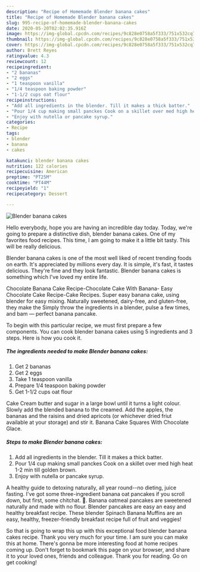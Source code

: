 ```yaml
---
description: "Recipe of Homemade Blender banana cakes"
title: "Recipe of Homemade Blender banana cakes"
slug: 995-recipe-of-homemade-blender-banana-cakes
date: 2020-05-20T02:02:35.916Z
image: https://img-global.cpcdn.com/recipes/9c828e0758a5f333/751x532cq70/blender-banana-cakes-recipe-main-photo.jpg
thumbnail: https://img-global.cpcdn.com/recipes/9c828e0758a5f333/751x532cq70/blender-banana-cakes-recipe-main-photo.jpg
cover: https://img-global.cpcdn.com/recipes/9c828e0758a5f333/751x532cq70/blender-banana-cakes-recipe-main-photo.jpg
author: Brett Reyes
ratingvalue: 4.3
reviewcount: 12
recipeingredient:
- "2 bananas"
- "2 eggs"
- "1 teaspoon vanilla"
- "1/4 teaspoon baking powder"
- "1-1/2 cups oat flour"
recipeinstructions:
- "Add all ingredients in the blender. Till it makes a thick batter."
- "Pour 1/4 cup making small panckes Cook on a skillet over med high heat 1-2 min till golden brown."
- "Enjoy with nutella or pancake syrup."
categories:
- Recipe
tags:
- blender
- banana
- cakes

katakunci: blender banana cakes 
nutrition: 122 calories
recipecuisine: American
preptime: "PT25M"
cooktime: "PT44M"
recipeyield: "1"
recipecategory: Dessert

---
```



![Blender banana cakes](https://img-global.cpcdn.com/recipes/9c828e0758a5f333/751x532cq70/blender-banana-cakes-recipe-main-photo.jpg)

Hello everybody, hope you are having an incredible day today. Today, we're going to prepare a distinctive dish, blender banana cakes. One of my favorites food recipes. This time, I am going to make it a little bit tasty. This will be really delicious.

Blender banana cakes is one of the most well liked of recent trending foods on earth. It's appreciated by millions every day. It is simple, it's fast, it tastes delicious. They're fine and they look fantastic. Blender banana cakes is something which I've loved my entire life.

Chocolate Banana Cake Recipe-Chocolate Cake With Banana- Easy Chocolate Cake Recipe-Cake Recipes. Super easy banana cake, using blender for easy mixing. Naturally sweetened, dairy-free, and gluten-free, they make the Simply throw the ingredients in a blender, pulse a few times, and bam — perfect banana pancake.


To begin with this particular recipe, we must first prepare a few components. You can cook blender banana cakes using 5 ingredients and 3 steps. Here is how you cook it.

<!--inarticleads1-->

##### The ingredients needed to make Blender banana cakes:

1. Get 2 bananas
1. Get 2 eggs
1. Take 1 teaspoon vanilla
1. Prepare 1/4 teaspoon baking powder
1. Get 1-1/2 cups oat flour


Cake Cream butter and sugar in a large bowl until it turns a light colour. Slowly add the blended banana to the creamed. Add the apples, the bananas and the raisins and dried apricots (or whichever dried friut available at your storage) and stir it. Banana Cake Squares With Chocolate Glace. 

<!--inarticleads2-->

##### Steps to make Blender banana cakes:

1. Add all ingredients in the blender. Till it makes a thick batter.
1. Pour 1/4 cup making small panckes Cook on a skillet over med high heat 1-2 min till golden brown.
1. Enjoy with nutella or pancake syrup.


A healthy guide to detoxing naturally, all year round--no dieting, juice fasting. I&#39;ve got some three-ingredient banana oat pancakes if you scroll down, but first, some chitchat. 🙂. Banana oatmeal pancakes are sweetened naturally and made with no flour. Blender pancakes are easy an easy and healthy breakfast recipe. These blender Spinach Banana Muffins are an easy, healthy, freezer-friendly breakfast recipe full of fruit and veggies! 

So that is going to wrap this up with this exceptional food blender banana cakes recipe. Thank you very much for your time. I am sure you can make this at home. There's gonna be more interesting food at home recipes coming up. Don't forget to bookmark this page on your browser, and share it to your loved ones, friends and colleague. Thank you for reading. Go on get cooking!
